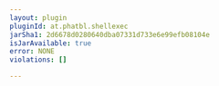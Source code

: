 ```yaml
---
layout: plugin
pluginId: at.phatbl.shellexec
jarSha1: 2d6678d0280640dba07331d733e6e99efb08104e
isJarAvailable: true
error: NONE
violations: []

---
```

